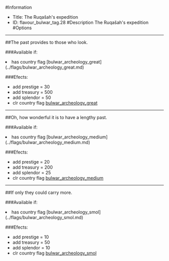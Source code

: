 #Information
 - Title: The Ruqašah's expedition
 - ID: flavour_bulwar_tag.28
#Description
The Ruqašah's expedition
#Options

___
##The past provides to those who look.

###Available if:
<li>has country flag [bulwar_archeology_great](../flags/bulwar_archeology_great.md)</li>

###Efects:<ul><li>add prestige = 30</li><li>add treasury = 500</li><li>add splendor = 50</li><li>clr country flag [bulwar_archeology_great](../flags/bulwar_archeology_great.md)</li></ul>

___
##Oh, how wonderful it is to have a lengthy past.

###Available if:
<li>has country flag [bulwar_archeology_medium](../flags/bulwar_archeology_medium.md)</li>

###Efects:<ul><li>add prestige = 20</li><li>add treasury = 200</li><li>add splendor = 25</li><li>clr country flag [bulwar_archeology_medium](../flags/bulwar_archeology_medium.md)</li></ul>

___
##If only they could carry more.

###Available if:
<li>has country flag [bulwar_archeology_smol](../flags/bulwar_archeology_smol.md)</li>

###Efects:<ul><li>add prestige = 10</li><li>add treasury = 50</li><li>add splendor = 10</li><li>clr country flag [bulwar_archeology_smol](../flags/bulwar_archeology_smol.md)</li></ul>
